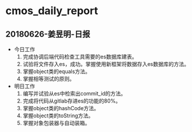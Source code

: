 # cmos_daily_report

## 20180626-姜昱明-日报
- 今日工作
    1. 完成协调后端代码检查工具需要的es数据库建表。
    2. 试验将文件存入es，成功。掌握使用新框架将数据存入es数据库的方法。
    3. 掌握object类的equals方法。
    4. 掌握相等测试的原则。
- 明日工作
    1. 编写并试验从es中检索出commit_id的方法。
    2. 完成将代码从gitlab存进es的功能的80%。
    3. 掌握object类的hashCode方法。
    4. 掌握object类的toString方法。
    5. 掌握对象包装器与自动装箱。
